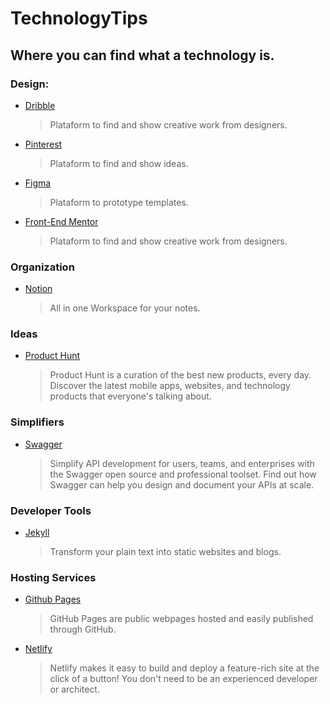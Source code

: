 # TechnologyTips
## Where you can find what a technology is.

### Design:

- [Dribble](https://dribbble.com/)
    > Plataform to find and show creative work from designers.

- [Pinterest](https://br.pinterest.com/)
    > Plataform to find and show ideas.

- [Figma](https://www.figma.com/)
    > Plataform to prototype templates.

- [Front-End Mentor](https://www.frontendmentor.io/)
    > Plataform to find and show creative work from designers.

### Organization

- [Notion](https://www.notion.so/signup)
    > All in one Workspace for your notes.

### Ideas 

- [Product Hunt](https://www.producthunt.com/)
    > Product Hunt is a curation of the best new products, every day. Discover the latest mobile apps, websites, and technology products that everyone's talking about.

### Simplifiers

- [Swagger](https://swagger.io/)
    > Simplify API development for users, teams, and enterprises with the Swagger open source and professional toolset. Find out how Swagger can help you design and document your APIs at scale.

### Developer Tools

- [Jekyll](https://jekyllrb.com/)
    > Transform your plain text into static websites and blogs.

### Hosting Services

- [Github Pages](https://pages.github.com/)
    > GitHub Pages are public webpages hosted and easily published through GitHub.

- [Netlify](https://www.netlify.com/)
    > Netlify makes it easy to build and deploy a feature-rich site at the click of a button! You don't need to be an experienced developer or architect.
